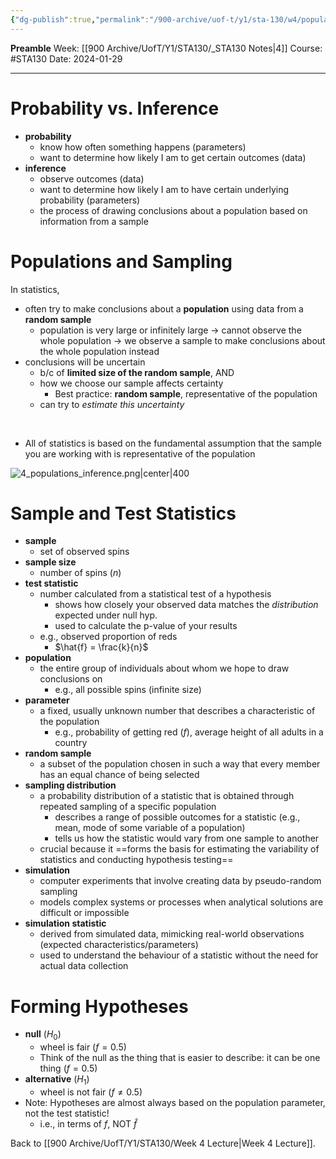 ```yaml
---
{"dg-publish":true,"permalink":"/900-archive/uof-t/y1/sta-130/w4/populations-samples-and-hypotheses/","created":"2024-01-29T10:55:03.356-08:00","updated":"2024-02-05T23:02:44.931-08:00"}
---
```


**Preamble**
Week: [[900 Archive/UofT/Y1/STA130/_STA130 Notes\|4]]
Course: #STA130
Date: 2024-01-29

---
# Probability vs. Inference

- **probability**
	- know how often something happens (parameters)
	- want to determine how likely I am to get certain outcomes (data)
- **inference**
	- observe outcomes (data)
	- want to determine how likely I am to have certain underlying probability (parameters)
	- the process of drawing conclusions about a population based on information from a sample

# Populations and Sampling

In statistics,
- often try to make conclusions about a **population** using data from a **random sample**
	- population is very large or infinitely large → cannot observe the whole population → we observe a sample to make conclusions about the whole population instead
- conclusions will be uncertain
	- b/c of **limited size of the random sample**, AND
	- how we choose our sample affects certainty
		- Best practice: **random sample**, representative of the population
	- can try to *estimate this uncertainty*

<br>

- All of statistics is based on the fundamental assumption that the sample you are working with is representative of the population

![4_populations_inference.png|center|400](/img/user/900%20Archive/UofT/Y1/Files/STA130/4_populations_inference.png)

# Sample and Test Statistics

- **sample**
	- set of observed spins
- **sample size**
	- number of spins ($n$)
- **test statistic**
	- number calculated from a statistical test of a hypothesis
		- shows how closely your observed data matches the *distribution* expected under null hyp.
		- used to calculate the p-value of your results
	- e.g., observed proportion of reds
		- $\hat{f} = \frac{k}{n}$
- **population**
	- the entire group of individuals about whom we hope to draw conclusions on
		- e.g., all possible spins (infinite size)
- **parameter**
	- a fixed, usually unknown number that describes a characteristic of the population
		- e.g., probability of getting red ($f$), average height of all adults in a country
- **random sample**
	- a subset of the population chosen in such a way that every member has an equal chance of being selected
- **sampling distribution**
	- a probability distribution of a statistic that is obtained through repeated sampling of a specific population
		- describes a range of possible outcomes for a statistic (e.g., mean, mode of some variable of a population)
		- tells us how the statistic would vary from one sample to another
	- crucial because it ==forms the basis for estimating the variability of statistics and conducting hypothesis testing==
- **simulation**
	- computer experiments that involve creating data by pseudo-random sampling
	- models complex systems or processes when analytical solutions are difficult or impossible
- **simulation statistic**
	- derived from simulated data, mimicking real-world observations (expected characteristics/parameters)
	- used to understand the behaviour of a statistic without the need for actual data collection

# Forming Hypotheses

- **null** ($H_{0}$)
	- wheel is fair ($f =  0.5$)
	- Think of the null as the thing that is easier to describe: it can be one thing ($f = 0.5$)
- **alternative** ($H_{1}$)
	- wheel is not fair ($f \neq 0.5$)
- Note: Hypotheses are almost always based on the population parameter, not the test statistic!
	- i.e., in terms of $f$, NOT $\hat{f}$

Back to [[900 Archive/UofT/Y1/STA130/Week 4 Lecture\|Week 4 Lecture]].